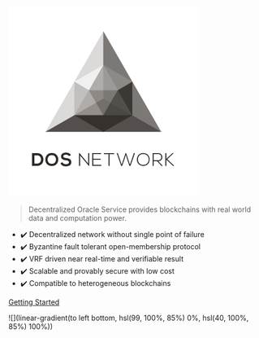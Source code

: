![logo](_media/logo-transparent.jpeg)

> Decentralized Oracle Service provides blockchains with real world data and computation power.

* :heavy_check_mark: Decentralized network without single point of failure
* :heavy_check_mark: Byzantine fault tolerant open-membership protocol
* :heavy_check_mark: VRF driven near real-time and verifiable result
* :heavy_check_mark: Scalable and provably secure with low cost
* :heavy_check_mark: Compatible to heterogeneous blockchains

[Getting Started](homepage)

<!-- background image -->
![](linear-gradient(to left bottom, hsl(99, 100%, 85%) 0%, hsl(40, 100%, 85%) 100%))
